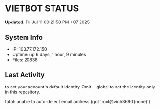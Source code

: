 # VIETBOT STATUS
**Updated**: Fri Jul 11 09:21:58 PM +07 2025

## System Info
- IP: 103.77.172.150
- Uptime: up 6 days, 1 hour, 9 minutes
- Files: 20838

## Last Activity

to set your account's default identity.
Omit --global to set the identity only in this repository.

fatal: unable to auto-detect email address (got 'root@vinh3690.(none)')
